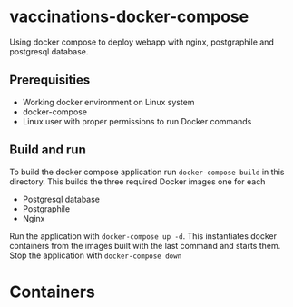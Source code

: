 # vaccinations-docker-compose
Using docker compose to deploy webapp with nginx, postgraphile and postgresql database.

## Prerequisities
- Working docker environment on Linux system
- docker-compose
- Linux user with proper permissions to run Docker commands

## Build and run
To build the docker compose application run `docker-compose build` in this directory.
This builds the three required Docker images one for each
- Postgresql database
- Postgraphile
- Nginx

Run the application with `docker-compose up -d`.
This instantiates docker containers from the images built with the last command and starts them.
Stop the application with `docker-compose down`

# Containers

